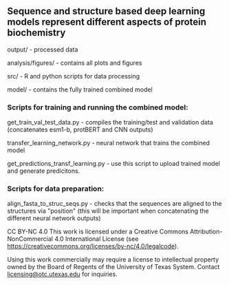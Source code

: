 ## Sequence and structure based deep learning models represent different aspects of protein biochemistry

output/ - processed data

analysis/figures/ - contains all plots and figures

src/ - R and python scripts for data processing

model/ - contains the fully trained combined model



### Scripts for training and running the combined model:

get_train_val_test_data.py - compiles the training/test and validation data (concatenates esm1-b, protBERT and CNN outputs)

transfer_learning_network.py - neural network that trains the combined model

get_predictions_transf_learning.py - use this script to upload trained model and generate predicitons. 


### Scripts for data preparation:

align_fasta_to_struc_seqs.py - checks that the sequences are aligned to the structures via "position" (this will be important when concatenating the different neural network outputs)


CC BY-NC 4.0 This work is licensed under a Creative Commons Attribution-NonCommercial 4.0 International License (see https://creativecommons.org/licenses/by-nc/4.0/legalcode).

Using this work commercially may require a license to intellectual property owned by the Board of Regents of the University of Texas System. Contact licensing@otc.utexas.edu for inquiries.
